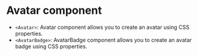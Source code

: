 # Avatar component

- `<Avatar>`: Avatar component allows you to create an avatar using CSS properties.
- `<AvatarBadge>`: AvatarBadge component allows you to create an avatar badge using CSS properties.
